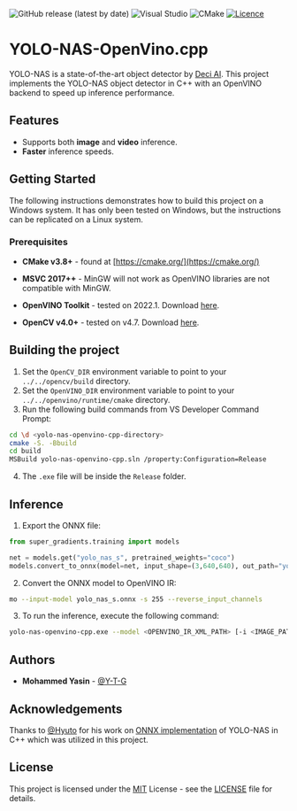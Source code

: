 
![GitHub release (latest by
date)](https://img.shields.io/badge/C%2B%2B-00599C?style=for-the-badge&logo=c%2B%2B&logoColor=white)
![Visual
Studio](https://img.shields.io/badge/Visual%20Studio-5C2D91.svg?style=for-the-badge&logo=visual-studio&logoColor=white)
![CMake](https://img.shields.io/badge/CMake-%23008FBA.svg?style=for-the-badge&logo=cmake&logoColor=white)
[![Licence](https://img.shields.io/github/license/Ileriayo/markdown-badges?style=for-the-badge)](./LICENSE)

# YOLO-NAS-OpenVino.cpp

YOLO-NAS is a state-of-the-art object detector by [Deci
AI](https://github.com/Deci-AI/super-gradients). This
project implements the YOLO-NAS object detector in C++ with
an OpenVINO backend to speed up inference performance.

## Features

* Supports both **image** and **video** inference.
* **Faster** inference speeds.

## Getting Started

The following instructions demonstrates how to build this
project on a Windows system. It has only been tested on
Windows, but the instructions can be replicated on a Linux
system.

### Prerequisites

* **CMake v3.8+** - found at
[https://cmake.org/](https://cmake.org/)

* **MSVC 2017++** - MinGW will not work as OpenVINO
libraries are not compatible with MinGW.

* **OpenVINO Toolkit** - tested on 2022.1. Download
[here](https://storage.openvinotoolkit.org/repositories/openvino/packages/).

* **OpenCV v4.0+** - tested on v4.7. Download
[here](https://github.com/opencv/opencv/releases/).


## Building the project

1. Set the `OpenCV_DIR` environment variable to point to
your `../../opencv/build` directory.
1. Set the `OpenVINO_DIR` environment variable to point to
your `../../openvino/runtime/cmake` directory.
1. Run the following build commands from VS Developer
Command Prompt:

```bash
cd \d <yolo-nas-openvino-cpp-directory>
cmake -S. -Bbuild
cd build
MSBuild yolo-nas-openvino-cpp.sln /property:Configuration=Release
```

4. The `.exe` file will be inside the `Release` folder.

## Inference

1. Export the ONNX file:
```python
from super_gradients.training import models

net = models.get("yolo_nas_s", pretrained_weights="coco")
models.convert_to_onnx(model=net, input_shape=(3,640,640), out_path="yolo_nas_s.onnx")
```

2. Convert the ONNX model to OpenVINO IR:
```bash
mo --input-model yolo_nas_s.onnx -s 255 --reverse_input_channels
```

3. To run the inference, execute the following command:
```bash
yolo-nas-openvino-cpp.exe --model <OPENVINO_IR_XML_PATH> [-i <IMAGE_PATH> | -v <VIDEO_PATH>] [--imgsz IMAGE_SIZE] [--gpu] [--iou-thresh IOU_THRESHOLD] [--score-thresh CONFIDENCE_THRESHOLD]
```

## Authors

* **Mohammed Yasin** - [@Y-T-G](https://github.com/Y-T-G)

## Acknowledgements

Thanks to [@Hyuto](https://github.com/Hyuto) for his work on
[ONNX
implementation](https://github.com/Hyuto/yolo-nas-onnx/tree/master/yolo-nas-cpp) of
YOLO-NAS in C++ which was utilized in this project.

## License

This project is licensed under the
[MIT](https://mit-license.org/) License - see the
[LICENSE](LICENSE) file for details.

